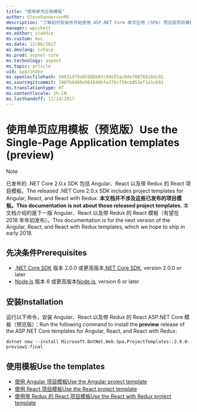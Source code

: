 ```yaml
---
title: "使用单页应用模板"
author: SteveSandersonMS
description: "了解如何安装并开始使用 ASP.NET Core 单页应用 (SPA) 预览版项目模板。"
manager: wpickett
ms.author: scaddie
ms.custom: mvc
ms.date: 12/06/2017
ms.devlang: csharp
ms.prod: aspnet-core
ms.technology: aspnet
ms.topic: article
uid: spa/index
ms.openlocfilehash: 59031d79a9558bb8fc94e55ac04e70876618dc02
ms.sourcegitcommit: 198fb0488e961048bfa376cf58cb853ef1d1cb91
ms.translationtype: HT
ms.contentlocale: zh-CN
ms.lasthandoff: 12/14/2017
---
```

# <a name="use-the-single-page-application-templates-preview"></a><span data-ttu-id="5572b-103">使用单页应用模板（预览版）</span><span class="sxs-lookup"><span data-stu-id="5572b-103">Use the Single-Page Application templates (preview)</span></span>

> [!NOTE]
> <span data-ttu-id="5572b-104">已发布的 .NET Core 2.0.x SDK 包括 Angular、React 以及带 Redux 的 React 项目模板。</span><span class="sxs-lookup"><span data-stu-id="5572b-104">The released .NET Core 2.0.x SDK includes project templates for Angular, React, and React with Redux.</span></span> <span data-ttu-id="5572b-105">**本文档并不涉及这些已发布的项目模板。**</span><span class="sxs-lookup"><span data-stu-id="5572b-105">**This documentation is not about those released project templates.**</span></span> <span data-ttu-id="5572b-106">本文档介绍的是下一版 Angular、React 以及带 Redux 的 React 模板（有望在 2018 年年初发布）。</span><span class="sxs-lookup"><span data-stu-id="5572b-106">This documentation is for the next version of the Angular, React, and React with Redux templates, which we hope to ship in early 2018.</span></span>

## <a name="prerequisites"></a><span data-ttu-id="5572b-107">先决条件</span><span class="sxs-lookup"><span data-stu-id="5572b-107">Prerequisites</span></span>

* <span data-ttu-id="5572b-108">[.NET Core SDK](https://www.microsoft.com/net/download) 版本 2.0.0 或更高版本</span><span class="sxs-lookup"><span data-stu-id="5572b-108">[.NET Core SDK](https://www.microsoft.com/net/download), version 2.0.0 or later</span></span>
* <span data-ttu-id="5572b-109">[Node.js](https://nodejs.org) 版本 6 或更高版本</span><span class="sxs-lookup"><span data-stu-id="5572b-109">[Node.js](https://nodejs.org), version 6 or later</span></span>

## <a name="installation"></a><span data-ttu-id="5572b-110">安装</span><span class="sxs-lookup"><span data-stu-id="5572b-110">Installation</span></span>

<span data-ttu-id="5572b-111">运行以下命令，安装 Angular、React 以及带 Redux 的 React ASP.NET Core 模板（预览版）：</span><span class="sxs-lookup"><span data-stu-id="5572b-111">Run the following command to install the **preview** release of the ASP.NET Core templates for Angular, React, and React with Redux:</span></span>

```console
dotnet new --install Microsoft.DotNet.Web.Spa.ProjectTemplates::2.0.0-preview1-final
```

## <a name="use-the-templates"></a><span data-ttu-id="5572b-112">使用模板</span><span class="sxs-lookup"><span data-stu-id="5572b-112">Use the templates</span></span>

- [<span data-ttu-id="5572b-113">使用 Angular 项目模板</span><span class="sxs-lookup"><span data-stu-id="5572b-113">Use the Angular project template</span></span>](xref:spa/angular)
- [<span data-ttu-id="5572b-114">使用 React 项目模板</span><span class="sxs-lookup"><span data-stu-id="5572b-114">Use the React project template</span></span>](xref:spa/react)
- [<span data-ttu-id="5572b-115">使用带 Redux 的 React 项目模板</span><span class="sxs-lookup"><span data-stu-id="5572b-115">Use the React with Redux project template</span></span>](xref:spa/react-with-redux)
